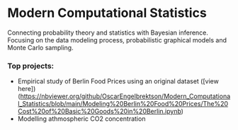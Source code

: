# Modern Computational Statistics

Connecting probability theory and statistics with Bayesian inference. 
Focusing on the data modeling process, probabilistic graphical models and Monte Carlo sampling.

### Top projects:
* Empirical study of Berlin Food Prices using an original dataset ([view here])(https://nbviewer.org/github/OscarEngelbrektson/Modern_Computational_Statistics/blob/main/Modeling%20Berlin%20Food%20Prices/The%20Cost%20of%20Basic%20Goods%20in%20Berlin.ipynb)
* Modelling athmospheric CO2 concentration
